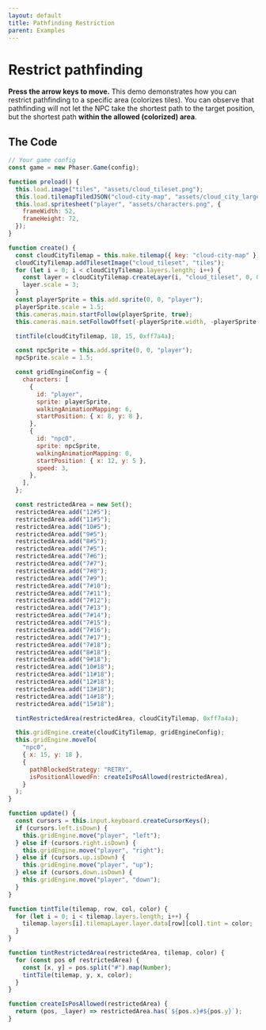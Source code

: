 ```yaml
---
layout: default
title: Pathfinding Restriction
parent: Examples
---
```


# Restrict pathfinding

**Press the arrow keys to move.** This demo demonstrates how you can restrict pathfinding to a specific area (colorizes tiles). You can observe that pathfinding will not let the NPC take the shortest path to the target position, but the shortest path **within the allowed (colorized) area**.

<div id="game"></div>

<script src="js/phaser.min.js"></script>
<script src="js/grid-engine-2.22.1.min.js"></script>
<script src="js/getBasicConfig.js"></script>

<script>
  const config = getBasicConfig(preload, create, update);
  const game = new Phaser.Game(config);

  function preload () {
    this.load.image("tiles", "assets/cloud_tileset.png");
    this.load.tilemapTiledJSON("cloud-city-map", "assets/cloud_city_large.json");
    this.load.spritesheet("player", "assets/characters.png", {
      frameWidth: 52,
      frameHeight: 72,
    });
  }

  function create () {
    const cloudCityTilemap = this.make.tilemap({ key: "cloud-city-map" });
    cloudCityTilemap.addTilesetImage("cloud_tileset", "tiles");
    for (let i = 0; i < cloudCityTilemap.layers.length; i++) {
      const layer = cloudCityTilemap.createLayer(i, "cloud_tileset", 0, 0);
      layer.scale = 3;
    }
    const playerSprite = this.add.sprite(0, 0, "player");
    playerSprite.scale = 1.5;
    this.cameras.main.startFollow(playerSprite, true);
    this.cameras.main.setFollowOffset(- (playerSprite.width), -(playerSprite.height));

    tintTile(cloudCityTilemap, 18, 15, 0xff7a4a);

    const npcSprite = this.add.sprite(0, 0, "player");
    npcSprite.scale = 1.5;

    const gridEngineConfig = {
      characters: [
        {
          id: "player",
          sprite: playerSprite,
          walkingAnimationMapping: 6,
          startPosition: {x: 8, y: 8},
        },
        {
          id: "npc0",
          sprite: npcSprite,
          walkingAnimationMapping: 0,
          startPosition: {x: 12, y: 5},
          speed: 3
        },
      ],
    };

    const restrictedArea = new Set();
    restrictedArea.add('12#5');
    restrictedArea.add('11#5');
    restrictedArea.add('10#5');
    restrictedArea.add('9#5');
    restrictedArea.add('8#5');
    restrictedArea.add('7#5');
    restrictedArea.add('7#6');
    restrictedArea.add('7#7');
    restrictedArea.add('7#8');
    restrictedArea.add('7#9');
    restrictedArea.add('7#10');
    restrictedArea.add('7#11');
    restrictedArea.add('7#12');
    restrictedArea.add('7#13');
    restrictedArea.add('7#14');
    restrictedArea.add('7#15');
    restrictedArea.add('7#16');
    restrictedArea.add('7#17');
    restrictedArea.add('7#18');
    restrictedArea.add('8#18');
    restrictedArea.add('9#18');
    restrictedArea.add('10#18');
    restrictedArea.add('11#18');
    restrictedArea.add('12#18');
    restrictedArea.add('13#18');
    restrictedArea.add('14#18');
    restrictedArea.add('15#18');

    tintRestrictedArea(restrictedArea, cloudCityTilemap, 0xff7a4a);

    this.gridEngine.create(cloudCityTilemap, gridEngineConfig);
    this.gridEngine.moveTo('npc0', { x: 15, y: 18 }, {
      pathBlockedStrategy: 'RETRY',
      isPositionAllowedFn: createIsPosAllowed(restrictedArea),
    });
  }

  function update () {
    const cursors = this.input.keyboard.createCursorKeys();
    if (cursors.left.isDown) {
      this.gridEngine.move("player", "left");
    } else if (cursors.right.isDown) {
      this.gridEngine.move("player", "right");
    } else if (cursors.up.isDown) {
      this.gridEngine.move("player", "up");
    } else if (cursors.down.isDown) {
      this.gridEngine.move("player", "down");
    }
  }

  function tintTile(tilemap, row, col, color) {
    for (let i = 0; i < tilemap.layers.length; i++) {
      tilemap.layers[i].tilemapLayer.layer.data[row][col].tint = color;
    }
  }


  function tintRestrictedArea(restrictedArea, tilemap, color) {
    for (const pos of restrictedArea) {
      const [x,y] = pos.split('#').map(Number);
      tintTile(tilemap, y, x, color);
    }
  }

  function createIsPosAllowed(restrictedArea) {
    return (pos, _layer) => restrictedArea.has(`${pos.x}#${pos.y}`);
  }

</script>

## The Code

```javascript
// Your game config
const game = new Phaser.Game(config);

function preload() {
  this.load.image("tiles", "assets/cloud_tileset.png");
  this.load.tilemapTiledJSON("cloud-city-map", "assets/cloud_city_large.json");
  this.load.spritesheet("player", "assets/characters.png", {
    frameWidth: 52,
    frameHeight: 72,
  });
}

function create() {
  const cloudCityTilemap = this.make.tilemap({ key: "cloud-city-map" });
  cloudCityTilemap.addTilesetImage("cloud_tileset", "tiles");
  for (let i = 0; i < cloudCityTilemap.layers.length; i++) {
    const layer = cloudCityTilemap.createLayer(i, "cloud_tileset", 0, 0);
    layer.scale = 3;
  }
  const playerSprite = this.add.sprite(0, 0, "player");
  playerSprite.scale = 1.5;
  this.cameras.main.startFollow(playerSprite, true);
  this.cameras.main.setFollowOffset(-playerSprite.width, -playerSprite.height);

  tintTile(cloudCityTilemap, 18, 15, 0xff7a4a);

  const npcSprite = this.add.sprite(0, 0, "player");
  npcSprite.scale = 1.5;

  const gridEngineConfig = {
    characters: [
      {
        id: "player",
        sprite: playerSprite,
        walkingAnimationMapping: 6,
        startPosition: { x: 8, y: 8 },
      },
      {
        id: "npc0",
        sprite: npcSprite,
        walkingAnimationMapping: 0,
        startPosition: { x: 12, y: 5 },
        speed: 3,
      },
    ],
  };

  const restrictedArea = new Set();
  restrictedArea.add("12#5");
  restrictedArea.add("11#5");
  restrictedArea.add("10#5");
  restrictedArea.add("9#5");
  restrictedArea.add("8#5");
  restrictedArea.add("7#5");
  restrictedArea.add("7#6");
  restrictedArea.add("7#7");
  restrictedArea.add("7#8");
  restrictedArea.add("7#9");
  restrictedArea.add("7#10");
  restrictedArea.add("7#11");
  restrictedArea.add("7#12");
  restrictedArea.add("7#13");
  restrictedArea.add("7#14");
  restrictedArea.add("7#15");
  restrictedArea.add("7#16");
  restrictedArea.add("7#17");
  restrictedArea.add("7#18");
  restrictedArea.add("8#18");
  restrictedArea.add("9#18");
  restrictedArea.add("10#18");
  restrictedArea.add("11#18");
  restrictedArea.add("12#18");
  restrictedArea.add("13#18");
  restrictedArea.add("14#18");
  restrictedArea.add("15#18");

  tintRestrictedArea(restrictedArea, cloudCityTilemap, 0xff7a4a);

  this.gridEngine.create(cloudCityTilemap, gridEngineConfig);
  this.gridEngine.moveTo(
    "npc0",
    { x: 15, y: 18 },
    {
      pathBlockedStrategy: "RETRY",
      isPositionAllowedFn: createIsPosAllowed(restrictedArea),
    }
  );
}

function update() {
  const cursors = this.input.keyboard.createCursorKeys();
  if (cursors.left.isDown) {
    this.gridEngine.move("player", "left");
  } else if (cursors.right.isDown) {
    this.gridEngine.move("player", "right");
  } else if (cursors.up.isDown) {
    this.gridEngine.move("player", "up");
  } else if (cursors.down.isDown) {
    this.gridEngine.move("player", "down");
  }
}

function tintTile(tilemap, row, col, color) {
  for (let i = 0; i < tilemap.layers.length; i++) {
    tilemap.layers[i].tilemapLayer.layer.data[row][col].tint = color;
  }
}

function tintRestrictedArea(restrictedArea, tilemap, color) {
  for (const pos of restrictedArea) {
    const [x, y] = pos.split("#").map(Number);
    tintTile(tilemap, y, x, color);
  }
}

function createIsPosAllowed(restrictedArea) {
  return (pos, _layer) => restrictedArea.has(`${pos.x}#${pos.y}`);
}
```

